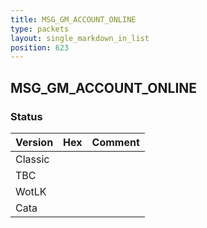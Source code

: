 ```yaml
---
title: MSG_GM_ACCOUNT_ONLINE
type: packets
layout: single_markdown_in_list
position: 623
---
```


## MSG_GM_ACCOUNT_ONLINE

### Status

Version | Hex | Comment
---------- | ---------- | ---------- 
Classic |  |  
TBC |  |  
WotLK |  |  
Cata |  |  
